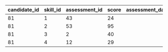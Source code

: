 | candidate_id | skill_id | assessment_id | score | assessment_date |
| ------------ | -------- | ------------- | ----- | --------------- |
| 81           | 1        | 43            | 24    |                 |
| 81           | 2        | 53            | 95    |                 |
| 81           | 3        | 2             | 40    |                 |
| 81           | 4        | 12            | 29    |                 |
